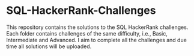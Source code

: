 # SQL-HackerRank-Challenges
This repository contains the solutions to the SQL HackerRank challenges. Each folder contains challenges of the same difficulty, i.e., Basic, Intermediate and Advanced.
I aim to complete all the challenges and due time all solutions will be uploaded.
